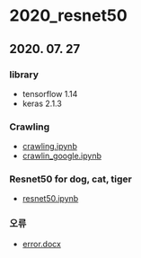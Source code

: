 # 2020_resnet50


## 2020. 07. 27


### library
  - tensorflow 1.14
  - keras 2.1.3




###  Crawling
  - [crawling.ipynb](https://github.com/boahchoi/2020_resnet50/blob/master/crawling.ipynb)
  - [crawlin_google.ipynb](https://github.com/boahchoi/2020_resnet50/blob/master/crawling_google.ipynb)





###  Resnet50 for dog, cat, tiger
  - [resnet50.ipynb]()


### 오류
  - [error.docx](https://github.com/boahchoi/2020_resnet50/blob/master/%EC%98%A4%EB%A5%98.docx)




